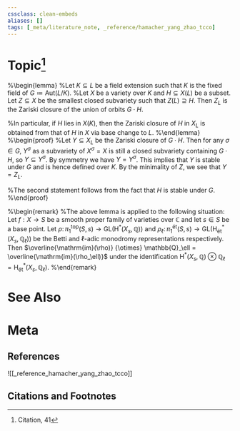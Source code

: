 ```yaml
---
cssclass: clean-embeds
aliases: []
tags: [_meta/literature_note, _reference/hamacher_yang_zhao_tcco]
---
```

# Topic[^1]



%\begin{lemma}
%Let $K \subseteq L$ be a field extension such that $K$ is the fixed field of $G \coloneqq \mathrm{Aut}(L/K)$. 
%Let $X$ be a variety over $K$ and $H \subseteq X(L)$ be a subset. Let $Z \subseteq X$ be the smallest closed subvariety such that $Z(L) \supseteq H$. Then $Z_L$ is the Zariski closure of the union of orbits $G\cdot H$.

%In particular, if $H$ lies in $X(K)$, then the Zariski closure of $H$ in $X_L$ is obtained from that of $H$ in $X$ via base change to $L$. 
%\end{lemma}
%\begin{proof}
%Let $Y \subseteq X_L$ be the Zariski closure of $G \cdot H$. Then for any $\sigma \in G$, $Y^\sigma$ as a subvariety of $X^\sigma = X$ is still a closed subvariety containing $G \cdot H$, so $Y \subseteq Y^\sigma$. By symmetry we have $Y = Y^\sigma$. This implies that $Y$ is stable under $G$ and is hence defined over $K$. By the minimality of $Z$, we see that $Y = Z_L$. 

%The second statement follows from the fact that $H$ is stable under $G$. 
%\end{proof}

%\begin{remark}
%The above lemma is applied to the following situation: Let $f : X \to S$ be a smooth proper family of varieties over $\mathbb{C}$ and let $s \in S$ be a base point. Let $\rho \colon \pi_1^{\mathrm{top}}(S, s) \to \mathrm{GL}(\mathrm{H}^*(X_s, \mathbb{Q}))$ and $\rho_\ell \colon \pi_1^\mathrm{{\acute{e}}t}(S, s) \to \mathrm{GL}(\mathrm{H}^*_\mathrm{{\acute{e}}t}(X_s, \mathbb{Q}_\ell))$ be the Betti and $\ell$-adic monodromy representations respectively. Then $\overline{\mathrm{im}(\rho)} {\otimes} \mathbb{Q}_\ell = \overline{\mathrm{im}(\rho_\ell)}$ under the identification $\mathrm{H}^*(X_s, \mathbb{Q}) {\otimes} \mathbb{Q}_\ell = \mathrm{H}^*_\mathrm{{\acute{e}}t}(X_s, \mathbb{Q}_\ell)$. 
%\end{remark}




# See Also

# Meta
## References
![[_reference_hamacher_yang_zhao_tcco]]


## Citations and Footnotes
[^1]: Citation, 41
